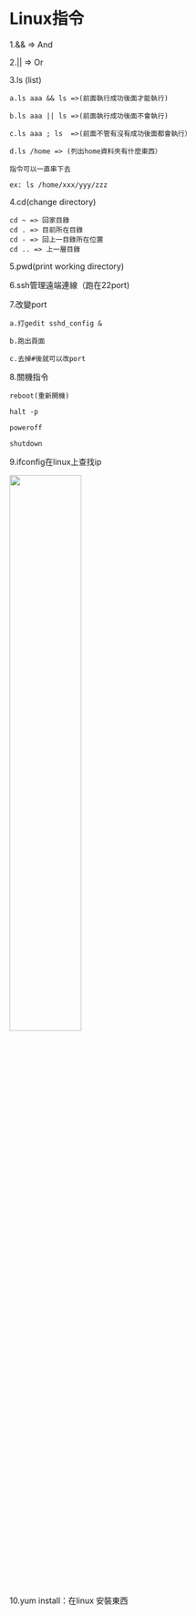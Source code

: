 ﻿# Linux指令


1.&& => And

2.|| => Or

3.ls (list)

```
a.ls aaa && ls =>(前面執行成功後面才能執行)

b.ls aaa || ls =>(前面執行成功後面不會執行)

c.ls aaa ; ls  =>(前面不管有沒有成功後面都會執行）

d.ls /home => (列出home資料夾有什麼東西）

指令可以一直串下去

ex: ls /home/xxx/yyy/zzz
```

4.cd(change directory)

```
cd ~ => 回家目錄
cd . => 目前所在目錄
cd - => 回上一目錄所在位置
cd .. => 上一層目錄
```

5.pwd(print working directory)

6.ssh管理遠端連線（跑在22port)

7.改變port

```
a.打gedit sshd_config &

b.跑出頁面

c.去掉#後就可以改port
```

8.關機指令

```
reboot(重新開機)

halt -p

poweroff

shutdown
```

9.ifconfig在linux上查找ip

<img src ="https://github.com/syuan0327/Linux-note/blob/master/user%20%26%20root/%E6%93%B7%E5%8F%962.JPG" width=50% height=50%>

10.yum install：在linux 安裝東西


